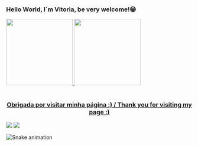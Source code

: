 ### Hello World, I´m Vitoria, be very welcome!😁

 <div>
  <a href="https://github.com/lixiieux">
  <img height="180em" src="https://github-readme-stats.vercel.app/api?username=lixiieux&show_icons=true&theme=dracula&include_all_commits=true&count_private=true"/>
  <img height="180em" src="https://github-readme-stats.vercel.app/api/top-langs/?username=lixiieux&layout=compact&langs_count=16&theme=dracula"/>
</div>
<div style="display: inline_block"><br>
<h3 align="center"> Obrigada por visitar minha página :) / Thank you for visiting my page :) </h3>
</div>
<div> 
  <a href = "mailto:vi.santana0@hotmail.com"><img src="https://img.shields.io/badge/-Gmail-%23333?style=for-the-badge&logo=gmail&logoColor=white" target="_blank"></a>
  <a href="https://www.linkedin.com/in/vitoria-albertina-ribeiro-de-santana-6730241aa?utm_source=share&utm_campaign=share_via&utm_content=profile&utm_medium=android_app" target="_blank"><img src="https://img.shields.io/badge/-LinkedIn-%230077B5?style=for-the-badge&logo=linkedin&logoColor=white" target="_blank"></a> 
 
  ![Snake animation]([https://github.com/lixiieux/](https://github.com/lixiieux/cobrinha/tree/main/.github/workflows))
 
</div>
